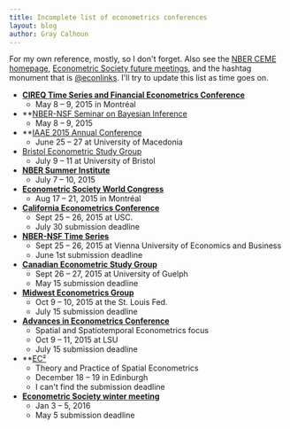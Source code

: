 ```yaml
---
title: Incomplete list of econometrics conferences
layout: blog
author: Gray Calhoun
---
```


For my own reference, mostly, so I don't forget. Also see the
[NBER CEME homepage](http://www.nber.org/CEME/ceme.html),
[Econometric Society future meetings](https://www.econometricsociety.org/meetings/future-meetings),
and the hashtag monument that is [@econlinks](https://twitter.com/econlinks).
I'll try to update this list as time goes on.

* **[CIREQ Time Series and Financial Econometrics Conference](http://www.cireqmontreal.com/en/view/12253/colloque-cireq-montreal-deconometrie-series-temporelles-et-econometrie-de-la-finance)**
  + May 8 – 9, 2015 in Montréal
* **[NBER-NSF Seminar on Bayesian Inference](http://apps.olin.wustl.edu/conf/sbies/Home/Default.aspx?pid=1)
  + May 8 – 9, 2015
* **[IAAE 2015 Annual Conference](http://www.iaae2015.org/)
  + June 25 – 27 at University of Macedonia
* [Bristol Econometric Study Group](https://sites.google.com/site/bristoleconometricstudygroup)
  + July 9 – 11 at University of Bristol
  <!--  + May 1 submission deadline -->
* **[NBER Summer Institute](http://conference.nber.org/confer/2015/SI2015/EFWW/EFWWprg.html)**
  + July 7 – 10, 2015
* **[Econometric Society World Congress](http://eswc2015.com/)**
  + Aug 17 – 21, 2015 in Montréal
* **[California Econometrics Conference](http://dornsife.usc.edu/conferences/econometrics-conference)**
  + Sept 25 – 26, 2015 at USC.
  + July 30 submission deadline
* **[NBER-NSF Time Series](https://sites.google.com/site/nbernsfts/home)**
  + Sept 25 – 26, 2015 at Vienna University of Economics and Business
  + June 1st submission deadline
* **[Canadian Econometric Study Group](http://www.cesg2015.org/call.html)**
  + Sept 26 – 27, 2015 at University of Guelph
  + May 15 submission deadline
* **[Midwest Econometrics Group](http://research.stlouisfed.org/conferences/MEG2015/)**
  + Oct 9 – 10, 2015 at the St. Louis Fed.
  + July 15 submission deadline
* **[Advances in Econometrics Conference](http://faculty.smu.edu/millimet/AiE.html)**
  + Spatial and Spatiotemporal Econometrics focus
  + Oct 9 – 11, 2015 at LSU
  + July 15 submission deadline
* **[EC²](https://sites.google.com/site/ecpower2/)
  + Theory and Practice of Spatial Econometrics
  + December 18 – 19 in Edinburgh
  + I can't find the submission deadline
* **[Econometric Society winter meeting](https://www.econometricsociety.org/meetings/schedule/2016/01/03/2016-north-american-winter-meeting)**
  + Jan 3 – 5, 2016
  + May 5 submission deadline